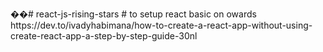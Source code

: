 ��#   r e a c t - j s - r i s i n g - s t a r s 
 
 #   t o   s e t u p   r e a c t   b a s i c   o n   o w a r d s 
 
 h t t p s : / / d e v . t o / i v a d y h a b i m a n a / h o w - t o - c r e a t e - a - r e a c t - a p p - w i t h o u t - u s i n g - c r e a t e - r e a c t - a p p - a - s t e p - b y - s t e p - g u i d e - 3 0 n l 
